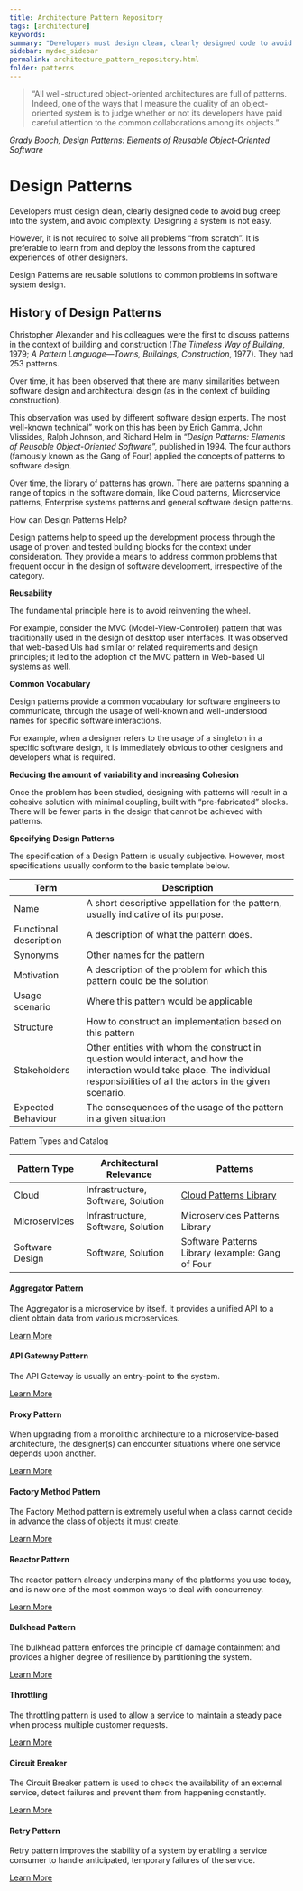 ```yaml
---
title: Architecture Pattern Repository
tags: [architecture]
keywords:
summary: "Developers must design clean, clearly designed code to avoid bug creep into the system, and avoid complexity."
sidebar: mydoc_sidebar
permalink: architecture_pattern_repository.html
folder: patterns
---
```


> “All well-structured object-oriented architectures are full of patterns. Indeed, one of the ways that I measure the quality of an object-oriented system is to judge whether or not its developers have paid careful attention to the common collaborations among its objects.”

*Grady Booch, Design Patterns: Elements of Reusable Object-Oriented Software*


# Design Patterns

Developers must design clean, clearly designed code to avoid bug creep into the system, and avoid complexity. Designing a system is not easy.

However, it is not required to solve all problems “from scratch”. It is preferable to learn from and deploy the lessons from the captured experiences of other designers.

Design Patterns are reusable solutions to common problems in software system design.

## History of Design Patterns

Christopher Alexander and his colleagues were the first to discuss patterns in the context of building and construction (*The Timeless Way of Building*, 1979; *A Pattern Language—Towns, Buildings, Construction*, 1977). They had 253 patterns.

Over time, it has been observed that there are many similarities between software design and architectural design (as in the context of building construction).

This observation was used by different software design experts. The most well-known technical” work on this has been by Erich Gamma, John Vlissides, Ralph Johnson, and Richard Helm in “*Design Patterns: Elements of Reusable Object-Oriented Software*”, published in 1994. The four authors (famously known as the Gang of Four) applied the concepts of patterns to software design.

Over time, the library of patterns has grown. There are patterns spanning a range of topics in the software domain, like Cloud patterns, Microservice patterns, Enterprise systems patterns and general software design patterns.

How can Design Patterns Help?

Design patterns help to speed up the development process through the usage of proven and tested building blocks for the context under consideration. They provide a means to address common problems that frequent occur in the design of software development, irrespective of the category.

**Reusability**

The fundamental principle here is to avoid reinventing the wheel.

For example, consider the MVC (Model-View-Controller) pattern that was traditionally used in the design of desktop user interfaces. It was observed that web-based UIs had similar or related requirements and design principles; it led to the adoption of the MVC pattern in Web-based UI systems as well.

**Common Vocabulary**

Design patterns provide a common vocabulary for software engineers to communicate, through the usage of well-known and well-understood names for specific software interactions.

For example, when a designer refers to the usage of a singleton in a specific software design, it is immediately obvious to other designers and developers what is required.

**Reducing the amount of variability and increasing Cohesion**

Once the problem has been studied, designing with patterns will result in a cohesive solution with minimal coupling, built with “pre-fabricated” blocks. There will be fewer parts in the design that cannot be achieved with patterns.

**Specifying Design Patterns**

The specification of a Design Pattern is usually subjective. However, most specifications usually conform to the basic template below.

| **Term**               | **Description**                                                                                                                                                                       |
|------------------------|---------------------------------------------------------------------------------------------------------------------------------------------------------------------------------------|
| Name                   | A short descriptive appellation for the pattern, usually indicative of its purpose.                                                                                                   |
| Functional description | A description of what the pattern does.                                                                                                                                               |
| Synonyms               | Other names for the pattern                                                                                                                                                           |
| Motivation             | A description of the problem for which this pattern could be the solution                                                                                                             |
| Usage scenario         | Where this pattern would be applicable                                                                                                                                                |
| Structure              |  How to construct an implementation based on this pattern                                                                                                                             |
| Stakeholders           | Other entities with whom the construct in question would interact, and how the interaction would take place. The individual responsibilities of all the actors in the given scenario. |
| Expected Behaviour     | The consequences of the usage of the pattern in a given situation                                                                                                                     |

Pattern Types and Catalog

| **Pattern Type** | **Architectural Relevance**        | **Patterns**                                                                     |
|------------------|------------------------------------|----------------------------------------------------------------------------------|
| Cloud            | Infrastructure, Software, Solution | [Cloud Patterns Library](https://btabok.iasaglobal.org/btabok_3/cloud-patterns/) |
| Microservices    | Infrastructure, Software, Solution | Microservices Patterns Library                                                   |
| Software Design  | Software, Solution                 | Software Patterns Library (example: Gang of Four                                 |


<div class="row">
         <div class="col-md-4 col-sm-6">
             <div class="panel panel-default text-center">
                 <div class="panel-heading">
                     <span class="fa-stack fa-5x">
                           <i class="fa fa-circle fa-stack-2x text-primary"></i>
                           <i class="fa fa-plus-circle fa-stack-1x fa-inverse"></i>
                     </span>
                 </div>
                 <div class="panel-body">
                     <h4>Aggregator Pattern</h4>
                     <p>The Aggregator is a microservice by itself. It provides a unified API to a client obtain data from various microservices.</p>
                     <a href="aggregator_pattern.html" class="btn btn-primary">Learn More</a>
                 </div>
             </div>
         </div>
         <div class="col-md-4 col-sm-6">
             <div class="panel panel-default text-center">
                 <div class="panel-heading">
                     <span class="fa-stack fa-5x">
                           <i class="fa fa-circle fa-stack-2x text-primary"></i>
                           <i class="fa fa-crosshairs fa-stack-1x fa-inverse"></i>
                     </span>
                 </div>
                 <div class="panel-body">
                     <h4>API Gateway Pattern</h4>
                     <p>The API Gateway is usually an entry-point to the system.</p>
                     <a href="api_gateway_pattern.html" class="btn btn-primary">Learn More</a>
                 </div>
             </div>
         </div>
         <div class="col-md-4 col-sm-6">
             <div class="panel panel-default text-center">
                 <div class="panel-heading">
                     <span class="fa-stack fa-5x">
                           <i class="fa fa-circle fa-stack-2x text-primary"></i>
                           <i class="fa fa-server fa-stack-1x fa-inverse"></i>
                     </span>
                 </div>
                 <div class="panel-body">
                     <h4>Proxy Pattern</h4>
                     <p>When upgrading from a monolithic architecture to a microservice-based architecture, the designer(s) can encounter situations where one service depends upon another.</p>
                     <a href="proxy_pattern.html" class="btn btn-primary">Learn More</a>
                 </div>
             </div>
         </div>
</div>

<div class="row">
         <div class="col-md-4 col-sm-6">
             <div class="panel panel-default text-center">
                 <div class="panel-heading">
                     <span class="fa-stack fa-5x">
                           <i class="fa fa-circle fa-stack-2x text-primary"></i>
                           <i class="fa fa-industry fa-stack-1x fa-inverse"></i>
                     </span>
                 </div>
                 <div class="panel-body">
                     <h4>Factory Method Pattern</h4>
                     <p>The Factory Method pattern is extremely useful when a class cannot decide in advance the class of objects it must create. </p>
                     <a href="" class="btn btn-primary">Learn More</a>
                 </div>
             </div>
         </div>
         <div class="col-md-4 col-sm-6">
             <div class="panel panel-default text-center">
                 <div class="panel-heading">
                     <span class="fa-stack fa-5x">
                           <i class="fa fa-circle fa-stack-2x text-primary"></i>
                           <i class="fa fa-link fa-stack-1x fa-inverse"></i>
                     </span>
                 </div>
                 <div class="panel-body">
                     <h4>Reactor Pattern</h4>
                     <p>The reactor pattern already underpins many of the platforms you use today, and is now one of the most common ways to deal with concurrency. </p>
                     <a href="" class="btn btn-primary">Learn More</a>
                 </div>
             </div>
         </div>
         <div class="col-md-4 col-sm-6">
             <div class="panel panel-default text-center">
                 <div class="panel-heading">
                     <span class="fa-stack fa-5x">
                           <i class="fa fa-circle fa-stack-2x text-primary"></i>
                           <i class="fa fa-battery-quarter fa-stack-1x fa-inverse"></i>
                     </span>
                 </div>
                 <div class="panel-body">
                     <h4>Bulkhead Pattern</h4>
                     <p>The bulkhead pattern enforces the principle of damage containment and provides a higher degree of resilience by partitioning the system.</p>
                     <a href="" class="btn btn-primary">Learn More</a>
                 </div>
             </div>
         </div>
</div>

<div class="row">
         <div class="col-md-4 col-sm-6">
             <div class="panel panel-default text-center">
                 <div class="panel-heading">
                     <span class="fa-stack fa-5x">
                           <i class="fa fa-circle fa-stack-2x text-primary"></i>
                           <i class="fa fa-thermometer-three-quarters fa-stack-1x fa-inverse"></i>
                     </span>
                 </div>
                 <div class="panel-body">
                     <h4>Throttling</h4>
                     <p>The throttling pattern is used to allow a service to maintain a steady pace when process multiple customer requests.</p>
                     <a href="" class="btn btn-primary">Learn More</a>
                 </div>
             </div>
         </div>
         <div class="col-md-4 col-sm-6">
             <div class="panel panel-default text-center">
                 <div class="panel-heading">
                     <span class="fa-stack fa-5x">
                           <i class="fa fa-circle fa-stack-2x text-primary"></i>
                           <i class="fa fa-exclamation-triangle fa-stack-1x fa-inverse"></i>
                     </span>
                 </div>
                 <div class="panel-body">
                     <h4>Circuit Breaker</h4>
                     <p>The Circuit Breaker pattern is used to check the availability of an external service, detect failures and prevent them from happening constantly. </p>
                     <a href="" class="btn btn-primary">Learn More</a>
                 </div>
             </div>
         </div>
         <div class="col-md-4 col-sm-6">
             <div class="panel panel-default text-center">
                 <div class="panel-heading">
                     <span class="fa-stack fa-5x">
                           <i class="fa fa-circle fa-stack-2x text-primary"></i>
                           <i class="fa fa-cogs fa-stack-1x fa-inverse"></i>
                     </span>
                 </div>
                 <div class="panel-body">
                     <h4>Retry Pattern</h4>
                     <p>Retry pattern improves the stability of a system by enabling a service consumer to handle anticipated, temporary failures  of the service.</p>
                     <a href="" class="btn btn-primary">Learn More</a>
                 </div>
             </div>
         </div>
</div>